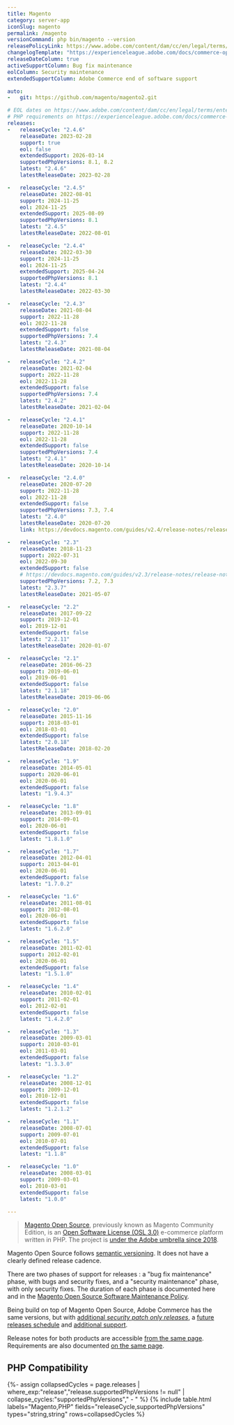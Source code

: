 ```yaml
---
title: Magento
category: server-app
iconSlug: magento
permalink: /magento
versionCommand: php bin/magento --version
releasePolicyLink: https://www.adobe.com/content/dam/cc/en/legal/terms/enterprise/pdfs/Magento-Open-Source-Software-Maintenance-Policy.pdf
changelogTemplate: "https://experienceleague.adobe.com/docs/commerce-operations/release/notes/magento-open-source/{{'__LATEST__'|replace:'.','-'}}.html"
releaseDateColumn: true
activeSupportColumn: Bug fix maintenance
eolColumn: Security maintenance
extendedSupportColumn: Adobe Commerce end of software support

auto:
-   git: https://github.com/magento/magento2.git

# EOL dates on https://www.adobe.com/content/dam/cc/en/legal/terms/enterprise/pdfs/Magento-Open-Source-Software-Maintenance-Policy.pdf
# PHP requirements on https://experienceleague.adobe.com/docs/commerce-operations/installation-guide/system-requirements.html
releases:
-   releaseCycle: "2.4.6"
    releaseDate: 2023-02-28
    support: true
    eol: false
    extendedSupport: 2026-03-14
    supportedPhpVersions: 8.1, 8.2
    latest: "2.4.6"
    latestReleaseDate: 2023-02-28

-   releaseCycle: "2.4.5"
    releaseDate: 2022-08-01
    support: 2024-11-25
    eol: 2024-11-25
    extendedSupport: 2025-08-09
    supportedPhpVersions: 8.1
    latest: "2.4.5"
    latestReleaseDate: 2022-08-01

-   releaseCycle: "2.4.4"
    releaseDate: 2022-03-30
    support: 2024-11-25
    eol: 2024-11-25
    extendedSupport: 2025-04-24
    supportedPhpVersions: 8.1
    latest: "2.4.4"
    latestReleaseDate: 2022-03-30

-   releaseCycle: "2.4.3"
    releaseDate: 2021-08-04
    support: 2022-11-28
    eol: 2022-11-28
    extendedSupport: false
    supportedPhpVersions: 7.4
    latest: "2.4.3"
    latestReleaseDate: 2021-08-04

-   releaseCycle: "2.4.2"
    releaseDate: 2021-02-04
    support: 2022-11-28
    eol: 2022-11-28
    extendedSupport: false
    supportedPhpVersions: 7.4
    latest: "2.4.2"
    latestReleaseDate: 2021-02-04

-   releaseCycle: "2.4.1"
    releaseDate: 2020-10-14
    support: 2022-11-28
    eol: 2022-11-28
    extendedSupport: false
    supportedPhpVersions: 7.4
    latest: "2.4.1"
    latestReleaseDate: 2020-10-14

-   releaseCycle: "2.4.0"
    releaseDate: 2020-07-20
    support: 2022-11-28
    eol: 2022-11-28
    extendedSupport: false
    supportedPhpVersions: 7.3, 7.4
    latest: "2.4.0"
    latestReleaseDate: 2020-07-20
    link: https://devdocs.magento.com/guides/v2.4/release-notes/release-notes-2-4-0-open-source.html

-   releaseCycle: "2.3"
    releaseDate: 2018-11-23
    support: 2022-07-31
    eol: 2022-09-30
    extendedSupport: false
    # https://devdocs.magento.com/guides/v2.3/release-notes/release-notes-2-3-3-open-source.html#platform-upgrades
    supportedPhpVersions: 7.2, 7.3
    latest: "2.3.7"
    latestReleaseDate: 2021-05-07

-   releaseCycle: "2.2"
    releaseDate: 2017-09-22
    support: 2019-12-01
    eol: 2019-12-01
    extendedSupport: false
    latest: "2.2.11"
    latestReleaseDate: 2020-01-07

-   releaseCycle: "2.1"
    releaseDate: 2016-06-23
    support: 2019-06-01
    eol: 2019-06-01
    extendedSupport: false
    latest: "2.1.18"
    latestReleaseDate: 2019-06-06

-   releaseCycle: "2.0"
    releaseDate: 2015-11-16
    support: 2018-03-01
    eol: 2018-03-01
    extendedSupport: false
    latest: "2.0.18"
    latestReleaseDate: 2018-02-20

-   releaseCycle: "1.9"
    releaseDate: 2014-05-01
    support: 2020-06-01
    eol: 2020-06-01
    extendedSupport: false
    latest: "1.9.4.3"

-   releaseCycle: "1.8"
    releaseDate: 2013-09-01
    support: 2014-09-01
    eol: 2020-06-01
    extendedSupport: false
    latest: "1.8.1.0"

-   releaseCycle: "1.7"
    releaseDate: 2012-04-01
    support: 2013-04-01
    eol: 2020-06-01
    extendedSupport: false
    latest: "1.7.0.2"

-   releaseCycle: "1.6"
    releaseDate: 2011-08-01
    support: 2012-08-01
    eol: 2020-06-01
    extendedSupport: false
    latest: "1.6.2.0"

-   releaseCycle: "1.5"
    releaseDate: 2011-02-01
    support: 2012-02-01
    eol: 2020-06-01
    extendedSupport: false
    latest: "1.5.1.0"

-   releaseCycle: "1.4"
    releaseDate: 2010-02-01
    support: 2011-02-01
    eol: 2012-02-01
    extendedSupport: false
    latest: "1.4.2.0"

-   releaseCycle: "1.3"
    releaseDate: 2009-03-01
    support: 2010-03-01
    eol: 2011-03-01
    extendedSupport: false
    latest: "1.3.3.0"

-   releaseCycle: "1.2"
    releaseDate: 2008-12-01
    support: 2009-12-01
    eol: 2010-12-01
    extendedSupport: false
    latest: "1.2.1.2"

-   releaseCycle: "1.1"
    releaseDate: 2008-07-01
    support: 2009-07-01
    eol: 2010-07-01
    extendedSupport: false
    latest: "1.1.8"

-   releaseCycle: "1.0"
    releaseDate: 2008-03-01
    support: 2009-03-01
    eol: 2010-03-01
    extendedSupport: false
    latest: "1.0.0"

---
```


> [Magento Open Source](https://business.adobe.com/products/magento/open-source.html), previously
> known as Magento Community Edition, is an [Open Software License (OSL 3.0)](https://opensource.org/licenses/osl-3.0.php)
> e-commerce platform written in PHP. The project is [under the Adobe umbrella since 2018](https://business.adobe.com/blog/the-latest/magento-is-now-part-of-adobe).

Magento Open Source follows [semantic versioning](https://experienceleague.adobe.com/docs/commerce-operations/release/planning/versioning-policy.html).
It does not have a clearly defined release cadence.

There are two phases of support for releases : a "bug fix maintenance" phase, with bugs and security
fixes, and a "security maintenance" phase, with only security fixes. The duration of each phase is
documented here and in the [Magento Open Source Software Maintenance Policy](https://www.adobe.com/content/dam/cc/en/legal/terms/enterprise/pdfs/Magento-Open-Source-Software-Maintenance-Policy.pdf).

Being build on top of Magento Open Source, Adobe Commerce has the same versions,
but with [additional _security patch only releases_](https://community.magento.com/t5/Magento-DevBlog/Introducing-the-New-Security-Patch-Release/ba-p/141287),
a [future releases schedule](https://experienceleague.adobe.com/docs/commerce-operations/release/planning/schedule.html)
and [additional support](https://experienceleague.adobe.com/docs/commerce-operations/release/planning/lifecycle-policy.html).

Release notes for both products are accessible [from the same page](https://experienceleague.adobe.com/docs/commerce-operations/release/notes/overview.html).
Requirements are also documented [on the same page](https://experienceleague.adobe.com/docs/commerce-operations/installation-guide/system-requirements.html).

## PHP Compatibility

{%- assign collapsedCycles = page.releases | where_exp:"release","release.supportedPhpVersions != null" | collapse_cycles:"supportedPhpVersions"," - " %}
{% include table.html
labels="Magento,PHP"
fields="releaseCycle,supportedPhpVersions"
types="string,string"
rows=collapsedCycles %}
